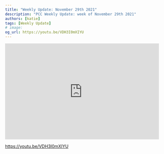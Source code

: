 ```yaml
---
title: "Weekly Update: November 29th 2021"
description: "PCC Weekly Update: week of November 29th 2021"
authors: [katie]
tags: [Weekly Update]
# image:
og_url: https://youtu.be/VDH3I0mXIYU
---
```


<iframe width="100%" height="315" src="https://www.youtube.com/embed/VDH3I0mXIYU" title="YouTube video player" frameborder="0" allow="accelerometer; autoplay; clipboard-write; encrypted-media; gyroscope; picture-in-picture" allowfullscreen></iframe>

<!--truncate-->

https://youtu.be/VDH3I0mXIYU

